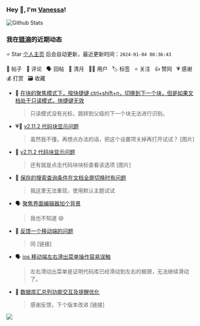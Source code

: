 ### Hey 👋, I'm [Vanessa](http://vanessa.b3log.org/)!

![Github Stats](https://github-readme-stats.vercel.app/api?username=Vanessa219&show_icons=true)

<!--events start -->

### 我在[链滴](https://ld246.com)的近期动态

⭐️ Star [个人主页](https://github.com/Vanessa219/Vanessa219) 后会自动更新，最近更新时间：`2024-01-04 08:36:43`

📝 帖子 &nbsp; 💬 评论 &nbsp; 🗣 回帖 &nbsp; 🌙 清月 &nbsp; 👨‍💻 用户 &nbsp; 🏷️ 标签 &nbsp; ⭐️ 关注 &nbsp; 👍 赞同 &nbsp; 💗 感谢 &nbsp; 💰 打赏 &nbsp; 🗃 收藏

* 💬 [在块的聚焦模式下，按快捷键 ctrl+shift+n，切换到下一个块，但是如果文档处于只读模式，快捷键无效](https://ld246.com/article/1704254531870/comment/1704294498612#comments)

  > 只读模式没有光标，跳转到父级的下一个块无法进行识别。
* 💗💬 [v2.11.2 代码块显示问题](https://ld246.com/article/1702901115532/comment/1704289953521#comments)

  > 虽然我不懂，再想点办法的话，把这个设置项关掉再打开试试？ [图片]
* 💬 [v2.11.2 代码块显示问题](https://ld246.com/article/1702901115532/comment/1704294071048#comments)

  > 还有就是点击代码块块标查看该选项 [图片]
* 💬 [保存的搜索查询条件在文档全屏切换时有问题](https://ld246.com/article/1704266154603/comment/1704292770424#comments)

  > 我这里无法重现，使用默认主题试试
* 🗣 [聚焦界面编辑器加个背景](https://ld246.com/article/1704196860385/comment/1704199585537#comments)

  > 我也不知道 😄
* 💬 [反馈一个移动端的问题](https://ld246.com/article/1704209295562/comment/1704212648161#comments)

  > 同 [链接]
* 🗣 [ios 移动端左右滑出菜单操作容易误触](https://ld246.com/article/1688011296554/comment/1704188593942#comments)

  > 左右滑动出菜单是证明代码库已经滑动到左右的极限，无法继续滑动了。
* 💬 [数据库汇总列功能交互及提醒优化](https://ld246.com/article/1704177017981/comment/1704187227141#comments)

  > 感谢反馈，下个版本改进 [链接]


<!--events end -->

<a title="Hits" target="_blank" href="https://github.com/Vanessa219/Vanessa219"><img src="https://hits.b3log.org/Vanessa219/Vanessa219.svg"></a>
